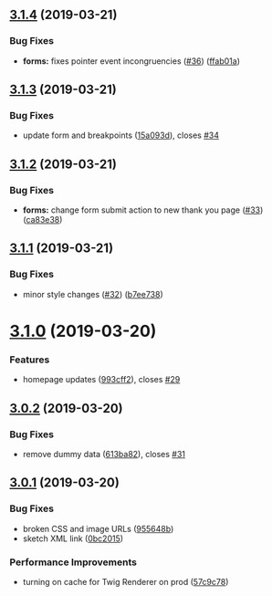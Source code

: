 ## [3.1.4](https://github.com/basaltinc/crux/compare/v3.1.3...v3.1.4) (2019-03-21)


### Bug Fixes

* **forms:** fixes pointer event incongruencies ([#36](https://github.com/basaltinc/crux/issues/36)) ([ffab01a](https://github.com/basaltinc/crux/commit/ffab01a))

## [3.1.3](https://github.com/basaltinc/crux/compare/v3.1.2...v3.1.3) (2019-03-21)


### Bug Fixes

* update form and breakpoints ([15a093d](https://github.com/basaltinc/crux/commit/15a093d)), closes [#34](https://github.com/basaltinc/crux/issues/34)

## [3.1.2](https://github.com/basaltinc/crux/compare/v3.1.1...v3.1.2) (2019-03-21)


### Bug Fixes

* **forms:** change form submit action to new thank you page ([#33](https://github.com/basaltinc/crux/issues/33)) ([ca83e38](https://github.com/basaltinc/crux/commit/ca83e38))

## [3.1.1](https://github.com/basaltinc/crux/compare/v3.1.0...v3.1.1) (2019-03-21)


### Bug Fixes

* minor style changes ([#32](https://github.com/basaltinc/crux/issues/32)) ([b7ee738](https://github.com/basaltinc/crux/commit/b7ee738))

# [3.1.0](https://github.com/basaltinc/crux/compare/v3.0.2...v3.1.0) (2019-03-20)


### Features

* homepage updates ([993cff2](https://github.com/basaltinc/crux/commit/993cff2)), closes [#29](https://github.com/basaltinc/crux/issues/29)

## [3.0.2](https://github.com/basaltinc/crux/compare/v3.0.1...v3.0.2) (2019-03-20)


### Bug Fixes

* remove dummy data ([613ba82](https://github.com/basaltinc/crux/commit/613ba82)), closes [#31](https://github.com/basaltinc/crux/issues/31)

## [3.0.1](https://github.com/basaltinc/crux/compare/v3.0.0...v3.0.1) (2019-03-20)


### Bug Fixes

* broken CSS and image URLs ([955648b](https://github.com/basaltinc/crux/commit/955648b))
* sketch XML link ([0bc2015](https://github.com/basaltinc/crux/commit/0bc2015))


### Performance Improvements

* turning on cache for Twig Renderer on prod ([57c9c78](https://github.com/basaltinc/crux/commit/57c9c78))
